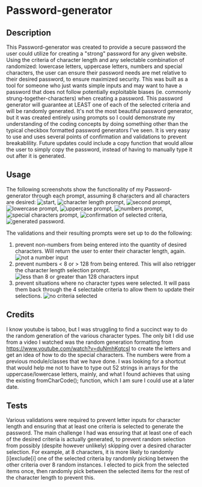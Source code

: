 # Password-generator

## Description
This Password-generator was created to provide a secure password the user could utilize for creating a "strong" password for any given website. Using the criteria of character length and any selectable combination of randomized: lowercase letters,  uppercase letters, numbers and special characters, the user can ensure their password needs are met relative to their desired password, to ensure maximized security. This was built as a tool for someone who just wants simple inputs and may want to have a password that does not follow potentially exploitable biases (ie. commonly strung-together-characters) when creating a password. This password generator will guarantee at LEAST one of each of the selected criteria and will be randomly generated. It's not the most beautiful password generator, but it was created entirely using prompts so I could demonstrate my understanding of the coding concepts by doing something other than the typical checkbox formatted password generators I've seen. It is very easy to use and uses several points of confirmation and validations to prevent breakablility. Future updates could include a copy function that would allow the user to simply copy the password, instead of having to manually type it out after it is generated. 

## Usage
The following screenshots show the functionality of my Password-generator through each prompt, assuming 8 characters and all characters are desired:
![start](Assets\PW_Start.png), ![character length prompt](Assets\PW_first_prompt.png), ![second prompt](Assets\PW_criteria_notification_prompt.png), ![lowercase prompt](Assets\PW_lowercase_prompt.png), ![uppercase prompt](Assets\PW_uppercase_prompt.png), ![numbers prompt](Assets\PW_numbers_prompt.png), ![special characters prompt](Assets\PW_specChars_prompt.png), ![confirmation of selected criteria](Assets\PW_criteriaConfirmation_prompt.png), ![generated password](Assets\PW_generatedPassword_prompt.png).

The validations and their resulting prompts were set up to do the following: 
1. prevent non-numbers from being entered into the quantity of desired characters. Will return the user to enter their character length, again.
![not a number input](Assets\PW_invalidCharLength_validation2.png)
2. prevent numbers < 8 or > 128 from being entered. This will also retrigger the character length selection prompt.
![less than 8 or greater than 128 characters input](Assets\PW_invalidCharLength_validation.png)
3. prevent situations where no character types were selected. It will pass them back through the 4 selectable criteria to allow them to update their selections.
![no criteria selected](Assets\PW_noSelections_validation.png)

## Credits
I know youtube is taboo, but I was struggling to find a succinct way to do the random generation of the various character types. The only bit I did use from a video I watched was the random generation formatting from https://www.youtube.com/watch?v=duNmhKgtcsI to create the letters and get an idea of how to do the special characters. The numbers were from a previous module/classes that we have done. I was looking for a shortcut that would help me not to have to type out 52 strings in arrays for the uppercase/lowercase letters, mainly, and what I found achieves that using the existing fromCharCode(); function, which I am sure I could use at a later date.

## Tests
Various validations were required to prevent letter inputs for character length and ensuring that at least one criteria is selected to generate the password. The main challenge I had was ensuring that at least one of each of the desired criteria is actually generated, to prevent random selection from possibly (despite however unlikely) skipping over a desired character selection. For example, at 8 characters, it is more likely to randomly [i]exclude[i] one of the selected criteria by randomly picking between the other criteria over 8 random instances. I elected to pick from the selected items once, then randomly pick between the selected items for the rest of the character length to prevent this.